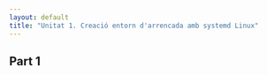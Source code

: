 ```yaml
---
layout: default
title: "Unitat 1. Creació entorn d'arrencada amb systemd Linux"
---
```


## Part 1



